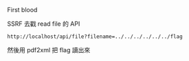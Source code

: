 First blood

SSRF 去戳 read file 的 API

`http://localhost/api/file?filename=../../../../../../flag`

然後用 pdf2xml 把 flag 讀出來
